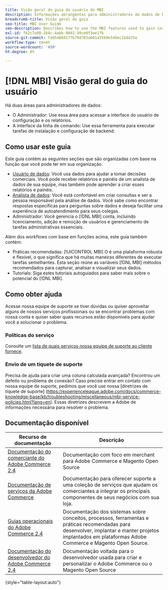 ```yaml
---
title: Visão geral do guia do usuário do MBI
description: Informações abrangentes para administradores de dados de MBI.
breadcrumb-title: Visão geral do guia
seo-title: MBI User Guide
seo-description: Describes how to use the MBI features used to gain insights from Adobe Commerce or Magento Open Source data.
exl-id: f62c7a98-1b4c-4abb-9692-50ce0f3ee1fb
source-git-commit: fa954868177b79d703a601a55b9e549ec1bd425e
workflow-type: tm+mt
source-wordcount: '450'
ht-degree: 0%

---
```


# [!DNL MBI] Visão geral do guia do usuário

Há duas áreas para administradores de dados:

- O Administrador: Use essa área para acessar a interface do usuário de configuração e os relatórios.
- A interface da linha de comando: Use essa ferramenta para executar tarefas de instalação e configuração de backend.

## Como usar este guia

Este guia contém as seguintes seções que são organizadas com base na função que você pode ter em sua organização.

- [Usuário de dados](data-user.md): Você usa dados para ajudar a tomar decisões comerciais. Você pode receber relatórios e painéis de um analista de dados de sua equipe, mas também pode aprender a criar esses relatórios e painéis.
- [Analista de dados](data-analyst.md): Você está confortável em criar consultas e ser a pessoa responsável pela análise de dados. Você sabe como encontrar respostas específicas para perguntas sobre dados e deseja facilitar uma experiência de autoatendimento para seus colegas.
- Administrador: Você gerencia o [!DNL MBI] conta, incluindo licenciamento, adição e remoção de usuários e gerenciamento de tarefas administrativas essenciais.

Além dos workflows com base em funções acima, este guia também contém:

- Práticas recomendadas: [!UICONTROL MBI] O é uma plataforma robusta e flexível, o que significa que há muitas maneiras diferentes de executar tarefas semelhantes. Esta seção reúne as variáveis [!DNL MBI] métodos recomendados para capturar, analisar e visualizar seus dados.
- Tutorials: Siga estes tutoriais autoguiados para saber mais sobre o potencial do [!DNL MBI].

## Como obter ajuda

Acesse nossa equipe de suporte se tiver dúvidas ou quiser aproveitar alguns de nossos serviços profissionais ou se encontrar problemas com nossa conta e quiser saber quais recursos estão disponíveis para ajudar você a solucionar o problema.

### Políticas do serviço

Consulte um [lista de quais serviços nossa equipe de suporte ao cliente fornece](https://experienceleague.adobe.com/docs/commerce-knowledge-base/kb/troubleshooting/miscellaneous/mbi-service-policies.html?lang=en).

### Envio de um tíquete de suporte

Precisa de ajuda para criar uma coluna calculada avançada? Encontrou um defeito ou problema de conexão? Caso precise entrar em contato com nossa equipe de suporte, pedimos que você use nossa [diretrizes de tíquete de suporte] (https://experienceleague.adobe.com/docs/commerce-knowledge-base/kb/troubleshooting/miscellaneous/mbi-service-policies.html?lang=en). Essas diretrizes descrevem a Adobe de informações necessária para resolver o problema.

## Documentação disponível

| Recurso de documentação | Descrição |
|----------------------- | ----------- |
| [Documentação do comerciante do Adobe Commerce 2.4](https://experienceleague.adobe.com/docs/commerce-admin/user-guides/home.html) | Documentação com foco em merchant para Adobe Commerce e Magento Open Source |
| [Documentação de serviços da Adobe Commerce](https://experienceleague.adobe.com/docs/commerce-merchant-services/user-guides/home.html) | Documentação para oferecer suporte a uma coleção de serviços que ajudam os comerciantes a integrar os principais componentes de seus negócios com sua loja. |
| [Guias operacionais do Adobe Commerce 2.4](https://experienceleague.adobe.com/docs/commerce-operations/operational-guides/home.html) | Documentação dos sistemas sobre conceitos, processos, ferramentas e práticas recomendadas para desenvolver, implantar e manter projetos implantados em plataformas Adobe Commerce e Magento Open Source. |
| [Documentação do desenvolvedor do Adobe Commerce 2.4](https://developer.adobe.com/commerce/) | Documentação voltada para o desenvolvedor usada para criar e personalizar o Adobe Commerce ou o Magento Open Source |

{style=&quot;table-layout:auto&quot;}
